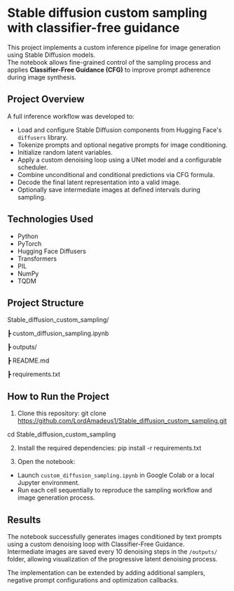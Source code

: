 # Stable diffusion custom sampling with classifier-free guidance

This project implements a custom inference pipeline for image generation using Stable Diffusion models.  
The notebook allows fine-grained control of the sampling process and applies **Classifier-Free Guidance (CFG)** to improve prompt adherence during image synthesis.

## Project Overview

A full inference workflow was developed to:
- Load and configure Stable Diffusion components from Hugging Face's `diffusers` library.
- Tokenize prompts and optional negative prompts for image conditioning.
- Initialize random latent variables.
- Apply a custom denoising loop using a UNet model and a configurable scheduler.
- Combine unconditional and conditional predictions via CFG formula.
- Decode the final latent representation into a valid image.
- Optionally save intermediate images at defined intervals during sampling.

## Technologies Used

- Python
- PyTorch
- Hugging Face Diffusers
- Transformers
- PIL
- NumPy
- TQDM

## Project Structure

Stable_diffusion_custom_sampling/

┣ custom_diffusion_sampling.ipynb

┣ outputs/

┣ README.md

┣ requirements.txt

## How to Run the Project

1. Clone this repository:
  git clone https://github.com/LordAmadeus1/Stable_diffusion_custom_sampling.git

  cd Stable_diffusion_custom_sampling

2. Install the required dependencies:
  pip install -r requirements.txt

3. Open the notebook:
- Launch `custom_diffusion_sampling.ipynb` in Google Colab or a local Jupyter environment.
- Run each cell sequentially to reproduce the sampling workflow and image generation process.

## Results

The notebook successfully generates images conditioned by text prompts using a custom denoising loop with Classifier-Free Guidance.  
Intermediate images are saved every 10 denoising steps in the `/outputs/` folder, allowing visualization of the progressive latent denoising process.

The implementation can be extended by adding additional samplers, negative prompt configurations and optimization callbacks.
